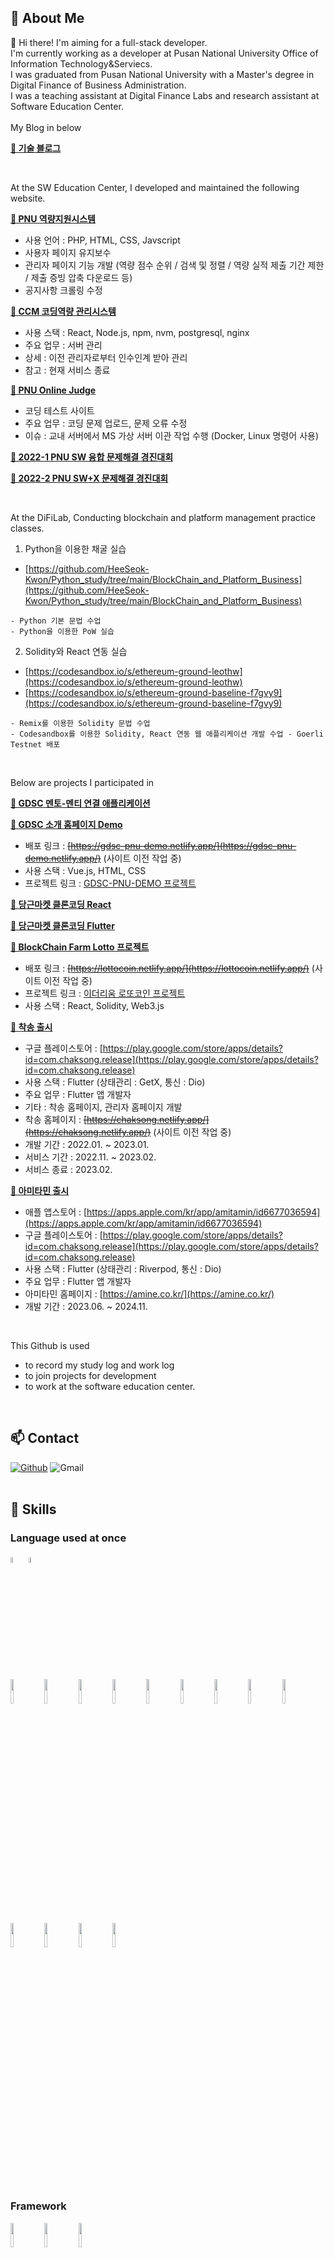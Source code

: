 🤔 About Me
--------------------------------------------------------------------------
:wave:  Hi there! I'm aiming for a full-stack developer. <br />
I'm currently working as a developer at Pusan National University Office of Information Technology&Serviecs. <br />
I was graduated from Pusan National University with a Master's degree in Digital Finance of Business Administration. <br />
I was a teaching assistant at Digital Finance Labs and research assistant at Software Education Center.
<br />
<br />
My Blog in below 

<!-- **[🔗 포트폴리오](https://florentine-behavior-ea1.notion.site/Portfolio-ae5ff7f5166044cb861ae8452cf91dcf)** -->

**[🔗 기술 블로그](https://blog.naver.com/rnjs1995)**

<br />

At the SW Education Center, I developed and maintained the following website.
<br />

**[🔗 PNU 역량지원시스템](https://pnuswedu.org)**

- 사용 언어 : PHP, HTML, CSS, Javscript
- 사용자 페이지 유지보수
- 관리자 페이지 기능 개발 (역량 점수 순위 / 검색 및 정렬 / 역량 실적 제출 기간 제한 / 제출 증빙 압축 다운로드 등)
- 공지사항 크롤링 수정

**[🔗 CCM 코딩역량 관리시스템](http://ccm.pusan.ac.kr/login)**

- 사용 스택 : React, Node.js, npm, nvm, postgresql, nginx
- 주요 업무 : 서버 관리
- 상세 : 이전 관리자로부터 인수인계 받아 관리
- 참고 : 현재 서비스 종료

**[🔗 PNU Online Judge](http://oj.pusan.ac.kr/)**

- 코딩 테스트 사이트
- 주요 업무 : 코딩 문제 업로드, 문제 오류 수정
- 이슈 : 교내 서버에서 MS 가상 서버 이관 작업 수행 (Docker, Linux 명령어 사용)

**[🔗 2022-1 PNU SW 융합 문제해결 경진대회](https://sites.google.com/view/pnu2022-1/%ED%99%88)**

**[🔗 2022-2 PNU SW+X 문제해결 경진대회](https://sites.google.com/view/pnu2022-2/%ED%99%88)**

<br />

At the DiFiLab, Conducting blockchain and platform management practice classes.

1. Python을 이용한 채굴 실습
- [https://github.com/HeeSeok-Kwon/Python_study/tree/main/BlockChain_and_Platform_Business](https://github.com/HeeSeok-Kwon/Python_study/tree/main/BlockChain_and_Platform_Business)
```
- Python 기본 문법 수업
- Python을 이용한 PoW 실습
```

2. Solidity와 React 연동 실습
- [https://codesandbox.io/s/ethereum-ground-leothw](https://codesandbox.io/s/ethereum-ground-leothw)
- [https://codesandbox.io/s/ethereum-ground-baseline-f7gvy9](https://codesandbox.io/s/ethereum-ground-baseline-f7gvy9)
```
- Remix를 이용한 Solidity 문법 수업
- Codesandbox를 이용한 Solidity, React 연동 웹 애플리케이션 개발 수업 - Goerli Testnet 배포 
```

<br />

Below are projects I participated in

**[🔗 GDSC 멘토-멘티 연결 애플리케이션](https://github.com/GDSC-Rural-Educational-Service)**


**[🔗 GDSC 소개 홈페이지 Demo](https://github.com/gdsc-2021/gdsc-pnu-5th-heeseok)**

- 배포 링크 : ~~[https://gdsc-pnu-demo.netlify.app/](https://gdsc-pnu-demo.netlify.app/)~~ (사이트 이전 작업 중)
- 사용 스택 : Vue.js, HTML, CSS
- 프로젝트 링크 : [GDSC-PNU-DEMO 프로젝트](https://github.com/gdsc-2021/gdsc-pnu-5th-heeseok)

**[🔗 당근마켓 클론코딩 React](https://github.com/CarrotMarket-Clone)**

**[🔗 당근마켓 클론코딩 Flutter](https://github.com/flutter-clone-coding)**

**[🔗 BlockChain Farm Lotto 프로젝트](https://github.com/BlockchainFarm-Lotto)**

- 배포 링크 : ~~[https://lottocoin.netlify.app/](https://lottocoin.netlify.app/)~~ (사이트 이전 작업 중)
- 프로젝트 링크 : [이더리움 로또코인 프로젝트](https://github.com/BlockchainFarm-Lotto/Ethereum_Lotto_Machine_V3)
- 사용 스택 : React, Solidity, Web3.js

**[🔗 착송 출시](https://github.com/Error-Remittance)**

- 구글 플레이스토어 : [https://play.google.com/store/apps/details?id=com.chaksong.release](https://play.google.com/store/apps/details?id=com.chaksong.release)
- 사용 스택 : Flutter (상태관리 : GetX, 통신 : Dio)
- 주요 업무 : Flutter 앱 개발자
- 기타 : 착송 홈페이지, 관리자 홈페이지 개발
- 착송 홈페이지 : ~~[https://chaksong.netlify.app/](https://chaksong.netlify.app/)~~ (사이트 이전 작업 중)
- 개발 기간 : 2022.01. ~ 2023.01.
- 서비스 기간 : 2022.11. ~ 2023.02.
- 서비스 종료 : 2023.02.

**[🔗 아미타민 출시](https://github.com/Amitamin-Team/Amitamin-Introduce)**

- 애플 앱스토어 : [https://apps.apple.com/kr/app/amitamin/id6677036594](https://apps.apple.com/kr/app/amitamin/id6677036594)
- 구글 플레이스토어 : [https://play.google.com/store/apps/details?id=com.chaksong.release](https://play.google.com/store/apps/details?id=com.chaksong.release)
- 사용 스택 : Flutter (상태관리 : Riverpod, 통신 : Dio)
- 주요 업무 : Flutter 앱 개발자
- 아미타민 홈페이지 : [https://amine.co.kr/](https://amine.co.kr/)
- 개발 기간 : 2023.06. ~ 2024.11.

<br>

This Github is used
- to record my study log and work log
- to join projects for development
- to work at the software education center.
<br>

📫 Contact 
--------------------------------------------------------------------------
[![Github](https://img.shields.io/badge/Github-%23121011.svg?style=for-the-badge&logo=github&logoColor=white&style=plastic)](https://github.com/Kwon1995-2)
![Gmail](https://img.shields.io/badge/simongmltjr2022@gmail.com-D14836?style=for-the-badge&logo=gmail&logoColor=white&style=plastic)
<br />
<br /> 

:muscle: <b>Skills</b> 
--------------------------------------------------------------------------
### Language used at once
<!-- ![C](https://img.shields.io/badge/C-%2300599C.svg?style=for-the-badge&logo=c&logoColor=white&style=plastic)
![C++](https://img.shields.io/badge/C++-%2300599C.svg?style=for-the-badge&logo=c%2B%2B&logoColor=white&style=plastic)
![Java](https://img.shields.io/badge/Java-%23ED8B00.svg?style=for-the-badge&logo=java&logoColor=white&style=plastic)
![Python](https://img.shields.io/badge/Python-3670A0?style=for-the-badge&logo=python&logoColor=ffdd54&style=plastic)
![R](https://img.shields.io/badge/R-%23276DC3.svg?style=for-the-badge&logo=r&logoColor=white&style=plastic)
<br>
![HTML5](https://img.shields.io/badge/HTML5-%23E34F26.svg?style=for-the-badge&logo=html5&logoColor=white&style=plastic)
![CSS3](https://img.shields.io/badge/CSS3-%231572B6.svg?style=for-the-badge&logo=css3&logoColor=white&style=plastic)
![JavaScript](https://img.shields.io/badge/Javascript-%23323330.svg?style=for-the-badge&logo=javascript&logoColor=%23F7DF1E&style=plastic)
![PHP](https://img.shields.io/badge/PHP-%23777BB4.svg?style=for-the-badge&logo=php&logoColor=white&style=plastic)
![MySQL](https://img.shields.io/badge/mysql-%2300f.svg?style=for-the-badge&logo=mysql&logoColor=white&style=plastic)
![MicrosoftSQLServer](https://img.shields.io/badge/Microsoft%20SQL%20Sever-CC2927?style=for-the-badge&logo=microsoft%20sql%20server&logoColor=white&style=plastic)
<br>
![Solidity](https://img.shields.io/badge/Solidity-363636.svg?style=for-the-badge&&logo=Solidity&logoColor=white&style=plastic)
![Hyperledger](https://img.shields.io/badge/HyperledgerFabric-2F3134.svg?style=for-the-badge&&logo=Hyperledger&logoColor=white&style=plastic)
<br>
![Markdown](https://img.shields.io/badge/Markdown-%23000000.svg?style=for-the-badge&logo=markdown&logoColor=white&style=plastic) -->

<code><img width="5%" src="https://user-images.githubusercontent.com/80610295/190043036-39dca413-cd0c-4d8d-9029-7f2c25d4002d.svg"></code>
<code><img width="5%" src="https://user-images.githubusercontent.com/80610295/190044323-3390db3f-2e95-4bca-ae96-8803751a4cc6.png"></code>
<br />
<code><img width="10%" src="https://www.vectorlogo.zone/logos/python/python-ar21.svg"></code>
<code><img width="10%" src="https://www.vectorlogo.zone/logos/java/java-horizontal.svg"></code>
<code><img width="10%" src="https://www.vectorlogo.zone/logos/kotlinlang/kotlinlang-ar21.svg"></code>
<code><img width="10%" src="https://www.vectorlogo.zone/logos/android/android-ar21.svg"></code>
<code><img width="10%" src="https://www.vectorlogo.zone/logos/golang/golang-icon.svg"></code>
<code><img width="10%" src="https://www.vectorlogo.zone/logos/dartlang/dartlang-ar21.svg"></code>
<code><img width="10%" src="https://www.vectorlogo.zone/logos/flutterio/flutterio-ar21.svg"></code>
<code><img width="10%" src="https://www.vectorlogo.zone/logos/php/php-horizontal.svg"></code>
<code><img width="10%" src="https://www.vectorlogo.zone/logos/phpmyadmin/phpmyadmin-ar21.svg"></code>
<code><img width="10%" src="https://www.vectorlogo.zone/logos/w3_html5/w3_html5-ar21.svg"></code>
<code><img width="10%" src="https://www.vectorlogo.zone/logos/w3_css/w3_css-ar21.svg"></code>
<code><img width="10%" src="https://www.vectorlogo.zone/logos/javascript/javascript-horizontal.svg"></code>
<code><img width="10%" src="https://user-images.githubusercontent.com/80610295/190045065-5f5e2046-ead6-45e6-9466-7225dc77507d.png"></code>

<br />

### Framework
<code><img width="10%" src="https://www.vectorlogo.zone/logos/reactjs/reactjs-ar21.svg"></code>
<code><img width="10%" src="https://www.vectorlogo.zone/logos/vuejs/vuejs-ar21.svg"></code>
<code><img width="10%" src="https://www.vectorlogo.zone/logos/springio/springio-ar21.svg"></code>

<br />

### BlockChain
<code><img width="10%" src="https://www.vectorlogo.zone/logos/bitcoin/bitcoin-ar21.svg"></code>
<code><img width="10%" src="https://www.vectorlogo.zone/logos/ethereum/ethereum-ar21.svg"></code>
<code><img width="10%" src="https://www.vectorlogo.zone/logos/hyperledger/hyperledger-ar21.svg"></code>

<br />

### OS
<code><img width="10%" src="https://www.vectorlogo.zone/logos/ubuntu/ubuntu-ar21.svg"></code>
<code><img width="15%" src="https://user-images.githubusercontent.com/80610295/190045661-6657c919-a27a-4bcc-bfac-7e40959de479.png"></code>
<code><img width="5%" src="https://user-images.githubusercontent.com/80610295/190046937-c9d2ead4-16f0-4bbc-aaa9-aff6f7fdf61b.png"></code>

<br />

### Tools
<code><img width="5%" src="https://user-images.githubusercontent.com/80610295/190046741-bd36d66f-114a-45f2-af99-f47aa567338c.png"></code>
<code><img width="5%" src="https://user-images.githubusercontent.com/80610295/190046789-1082f8cb-35c9-45e8-9491-2020bb161f94.png"></code>
<br />
<code><img width="10%" src="https://www.vectorlogo.zone/logos/jupyter/jupyter-ar21.svg"></code>
<code><img width="10%" src="https://www.vectorlogo.zone/logos/visualstudio_code/visualstudio_code-ar21.svg"></code>
<code><img width="10%" src="https://www.vectorlogo.zone/logos/virtualbox/virtualbox-ar21.svg"></code>
<code><img width="10%" src="https://www.vectorlogo.zone/logos/atom_io/atom_io-ar21.svg"></code>
<code><img width="10%" src="https://www.vectorlogo.zone/logos/nodejs/nodejs-ar21.svg"></code>
<code><img width="10%" src="https://www.vectorlogo.zone/logos/mysql/mysql-horizontal.svg"></code>
<code><img width="10%" src="https://www.vectorlogo.zone/logos/bitnami/bitnami-ar21.svg"></code>
<code><img width="10%" src="https://www.vectorlogo.zone/logos/figma/figma-ar21.svg"></code>

<!-- ![Visual Studio](https://img.shields.io/badge/VisualStudio-5C2D91.svg?style=for-the-badge&logo=visual-studio&logoColor=white&style=plastic)
![Visual Studio Code](https://img.shields.io/badge/VisualStudioCode-0078d7.svg?style=for-the-badge&logo=visual-studio-code&logoColor=white&style=plastic)
![Atom](https://img.shields.io/badge/Atom-%2366595C.svg?style=for-the-badge&logo=atom&logoColor=white&style=plastic)
![IntelliJ IDEA](https://img.shields.io/badge/IntelliJIDEA-000000.svg?style=for-the-badge&logo=intellij-idea&logoColor=white&style=plastic)
![Jupyter Notebook](https://img.shields.io/badge/jupyter-%23FA0F00.svg?style=for-the-badge&logo=jupyter&logoColor=white&style=plastic)
<br>
![Figma](https://img.shields.io/badge/Figma-%23F24E1E.svg?style=for-the-badge&logo=figma&logoColor=white&style=plastic)
 -->
<br><br>
🗂️ Stats
--------------------------------------------------------------------------
![Anurag's GitHub stats](https://github-readme-stats.vercel.app/api?username=HeeSeok-Kwon&theme=default&show_icons=true)

<img src="https://github-readme-streak-stats.herokuapp.com/?user=HeeSeok-Kwon"/>

<!--
**HeeSeok-Kwon/HeeSeok-Kwon** is a ✨ _special_ ✨ repository because its `README.md` (this file) appears on your GitHub profile.

Here are some ideas to get you started:

- 🔭 I’m currently working on ...
- 🌱 I’m currently learning ...
- 👯 I’m looking to collaborate on ...
- 🤔 I’m looking for help with ...
- 💬 Ask me about ...
- 📫 How to reach me: ...
- 😄 Pronouns: ...
- ⚡ Fun fact: ...
-->
